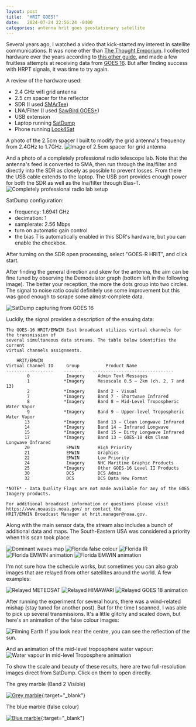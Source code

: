 ```yaml
---
layout: post
title:  "HRIT GOES!"
date:   2024-07-24 22:56:24 -0400
categories: antenna hrit goes geostationary satellite
---
```


Several years ago, I watched a video that kick-started my interest in satellite communications. It was none other than [The Thought Emporium](https://www.youtube.com/watch?v=jGWFg7EDnyY). I collected hardware over the years according to [this other guide](https://www.rtl-sdr.com/rtl-sdr-com-goes-16-17-and-gk-2a-weather-satellite-reception-comprehensive-tutorial/), and made a few fruitless attempts at receiving data from [GOES 16](https://eospso.nasa.gov/missions/geostationary-operational-environmental-satellite-16). But after finding success with HRPT signals, it was time to try again.

A review of the hardware used:
 * 2.4 GHz wifi grid antenna
 * 2.5 cm spacer for the reflector
 * SDR (I used [SMArTee](https://www.nooelec.com/store/sdr/sdr-receivers/smart/nesdr-smartee-xtr-sdr.html))
 * LNA/Filter (I used [SawBird GOES+](https://www.nooelec.com/store/sdr/sdr-addons/sawbird/sawbird-plus-goes.html))
 * USB extension
 * Laptop running [SatDump](https://www.satdump.org/)
 * Phone running [Look4Sat](https://github.com/rt-bishop/Look4Sat)

A photo of the 2.5cm spacer I built to modify the grid antenna's frequency from 2.4GHz to 1.7GHz.
![Image of 2.5cm spacer for grid antenna](/assets/images/hrit_001/spacer.jpg)

And a photo of a completely professional radio telescope lab. Note that the antenna's feed is converted to SMA, then run through the lna/filter and directly into the SDR as closely as possible to prevent losses. From there the USB cable extends to the laptop. The USB port provides enough power for both the SDR as well as the lna/filter through Bias-T.
![Completely professional radio lab setup](/assets/images/hrit_001/setup.jpg)

SatDump configuration:
 * frequency: 1.6941 GHz
 * decimation: 1
 * samplerate: 2.56 Mbps
 * turn on automatic gain control
 * the bias T is automatically enabled in this SDR's hardware, but you can enable the checkbox.

After turning on the SDR open processing, select "GOES-R HRIT", and click start.

After finding the general direction and skew for the antenna, the aim can be fine tuned by observing the Demodulator graph (bottom left in the following image). The better your reception, the more the dots group into two circles. The signal to noise ratio could definitely use some improvement but this was good enough to scrape some almost-complete data.

![SatDump capturing from GOES 16](/assets/images/hrit_001/Screenshot_2024-07-20_14-27-02.png)

Luckily, the signal provides a description of the ensuing data:

```
The GOES-16 HRIT/EMWIN East broadcast utilizes virtual channels for the transmission of
several simultaneous data streams. The table below identifies the current
virtual channels assignments. 

    HRIT/EMWIN
Virtual Channel ID     Group          Product Name
------------------    -------    -------------------------------
        0              Imagery     Admin Text Messages
        1             *Imagery     Mesoscale 0.5 – 2km (ch. 2, 7 and 13)
        2             *Imagery     Band 2 - Visual                                                       
        7             *Imagery     Band 7 - Shortwave Infrared
        8             *Imagery     Band 8 – Mid-Level Tropospheric Water Vapor
        9             *Imagery     Band 9 – Upper-level Tropospheric Water Vapor
       13             *Imagery     Band 13 – Clean Longwave Infrared
       14             *Imagery     Band 14 – Infrared Longwave 
       15             *Imagery     Band 15 – Dirty Longwave Infrared
       17             *Imagery     Band 13 – GOES-18 4km Clean Longwave Infrared 
       20              EMWIN       High Priority
       21              EMWIN       Graphics
       22              EMWIN       Low Priority
       24              Imagery     NHC Maritime Graphic Products
       25             *Imagery     Other GOES-16 Level II Products 
       30              DCS         DCS Admin                                                                              
       32              DCS         DCS Data New Format

*NOTE* - Data Quality Flags are not made available for any of the GOES Imagery products.

For additional broadcast information or questions please visit https://www.noaasis.noaa.gov/ or contact the
HRIT/EMWIN Broadcast Manager at hrit.manager@noaa.gov.
```

Along with the main sensor data, the stream also includes a bunch of additional data and maps. The South-Eastern USA was considered a priority when this scan took place:

![Dominant waves map](/assets/images/hrit_001/20240720170000-atl48per_latest.lrit.gif)
![Florida false colour](/assets/images/hrit_001/abi_rgb_GEO_False_Color_map.png)
![Florida IR](/assets/images/hrit_001/abi_rgb_Clean_Longwave_IR_Window_Band_map.png)
![Florida EMWIN animation](/assets/images/hrit_001/emwin_florida.gif)
![Florida EMWIN animation](/assets/images/hrit_001/Z_EINA00KWBC200515_C_KWIN_20240720171541_511887-4-G16CIRUS.gif)

I'm not sure how the schedule works, but sometimes you can also grab images that are relayed from other satellites around the world. A few examples:

![Relayed METEOSAT](/assets/images/hrit_001/Z_EIIO00KWBC200715_C_KWIN_20240720191547_517975-4-INDCIRUS.JPG)
![Relayed HIMAWARI](/assets/images/hrit_001/Z_EIPQ00KWBC200500_C_KWIN_20240720170050_510871-4-GMS008JA.GIF)
![Relayed GOES 18 animation](/assets/images/hrit_001/goes18.gif)

After running the experiment for several hours, there was a wind-related mishap (stay tuned for another post). But for the time I scanned, I was able to pick up several transmissions. It's a little glitchy and scaled down, but here's an animation of the false colour images:

![Filming Earth](/assets/images/hrit_001/abi_rgb_GEO_False_Color.gif)
If you look near the centre, you can see the reflection of the sun.

And an animation of the mid-level troposphere water vapour:
![Water vapour in mid-level Troposphere animation](/assets/images/hrit_001/abi_rgb_Mid-level_Tropospheric_Water_Vapor_map.gif)

To show the scale and beauty of these results, here are two full-resolution images direct from SatDump. Click on them to open directly.

The grey marble (Band 2 Visible)

[![Grey marble](/assets/images/hrit_001/G16_2_20240720T193021Z_small.png)](/assets/images/hrit_001/G16_2_20240720T193021Z.png){:target="_blank"}

The blue marble (false colour)

[![Blue marble](/assets/images/hrit_001/abi_rgb_GEO_False_Color_07_small.png)](/assets/images/hrit_001/abi_rgb_GEO_False_Color_07.png){:target="_blank"}
